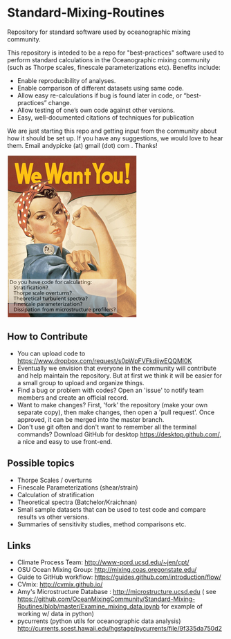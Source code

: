 # Standard-Mixing-Routines
Repository for standard software used by oceanographic mixing community.

This repository is inteded to be a repo for "best-practices" software used to perform standard calculations in the Oceanographic mixing community (such as Thorpe scales, finescale parameterizations etc). Benefits include:
* Enable reproducibility of analyses.
* Enable comparison of different datasets using same code.
* Allow easy re-calculations if bug is found later in code, or “best-practices” change.
* Allow testing of one’s own code against other versions.
* Easy, well-documented citations of techniques for publication

We are just starting this repo and getting input from the community about how it should be set up. If you have any suggestions, we would love to hear them. Email andypicke (at) gmail (dot) com . Thanks!

![Vintage photo of Amy Waterhouse](/ifildpkheoobnopb.jpg?raw=true)


## How to Contribute
* You can upload code to <https://www.dropbox.com/request/s0pWpFVFkdijwEQQMl0K>
* Eventually we envision that everyone in the community will contribute and help maintain the repository. But at first we think it will be easier for a small group to upload and organize things.
* Find a bug or problem with codes? Open an 'issue' to notify team members and create an official record.
* Want to make changes? First, 'fork' the repository (make your own separate copy), then make changes, then open a 'pull request'. Once approved, it can be merged into the master branch.
* Don't use git often and don't want to remember all the terminal commands? Download GitHub for desktop <https://desktop.github.com/>, a nice and easy to use front-end.

## Possible topics
* Thorpe Scales / overturns
* Finescale Parameterizations (shear/strain)
* Calculation of stratification
* Theoretical spectra (Batchelor/Kraichnan)
* Small sample datasets that can be used to test code and compare results vs other versions.
* Summaries of sensitivity studies, method comparisons etc.

## Links
* Climate Process Team: <http://www-pord.ucsd.edu/~jen/cpt/>
* OSU Ocean Mixing Group: <http://mixing.coas.oregonstate.edu/>
* Guide to GitHub workflow: <https://guides.github.com/introduction/flow/>
* CVmix: <http://cvmix.github.io/>
* Amy's Microstructure Database : <http://microstructure.ucsd.edu> ( see <https://github.com/OceanMixingCommunity/Standard-Mixing-Routines/blob/master/Examine_mixing_data.ipynb> for example of working w/ data in python)
* pycurrents (python utils for oceanographic data analysis) <http://currents.soest.hawaii.edu/hgstage/pycurrents/file/9f335da750d2>

